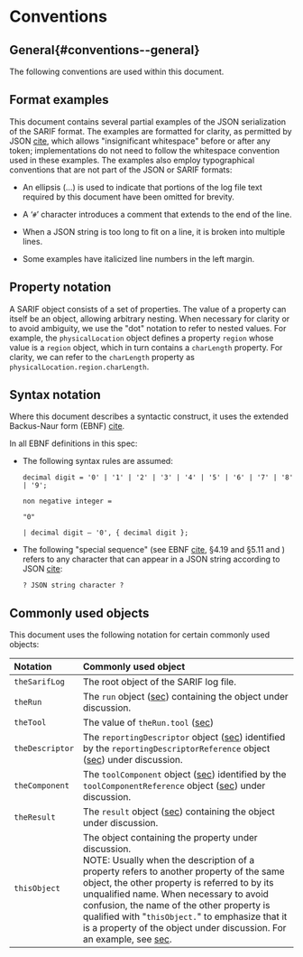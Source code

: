 # Conventions

## General{#conventions--general}

The following conventions are used within this document.

## Format examples

This document contains several partial examples of the JSON serialization of the SARIF format. The examples are formatted for clarity, as permitted by JSON [cite](#RFC8259), which allows "insignificant whitespace" before or after any token; implementations do not need to follow the whitespace convention used in these examples. The examples also employ typographical conventions that are not part of the JSON or SARIF formats:

- An ellipsis (…) is used to indicate that portions of the log file text required by this document have been omitted for brevity.

- A ‘`#`’ character introduces a comment that extends to the end of the line.

- When a JSON string is too long to fit on a line, it is broken into multiple lines.

- Some examples have italicized line numbers in the left margin.

## Property notation

A SARIF object consists of a set of properties. The value of a property can itself be an object, allowing arbitrary nesting. When necessary for clarity or to avoid ambiguity, we use the "dot" notation to refer to nested values. For example, the `physicalLocation` object defines a property `region` whose value is a `region` object, which in turn contains a `charLength` property. For clarity, we can refer to the `charLength` property as `physicalLocation.region.charLength`.

## Syntax notation

Where this document describes a syntactic construct, it uses the extended Backus-Naur form (EBNF) [cite](#ISO14977;1996).

In all EBNF definitions in this spec:

- The following syntax rules are assumed:
  ```
  decimal digit = '0' | '1' | '2' | '3' | '4' | '5' | '6' | '7' | '8' | '9';

  non negative integer =

  "0"

  | decimal digit – '0', { decimal digit };
  ```

- The following "special sequence" (see EBNF [cite](#ISO14977;1996), §4.19 and §5.11 and ) refers to any character that can appear in a JSON string according to JSON [cite](#ECMA404):

    ```
    ? JSON string character ?
    ```

## Commonly used objects

This document uses the following notation for certain commonly used objects:

| Notation        | Commonly used object                                                                                                                                                                                                                                                                                                                                                                                                                   |
|:----------------|:---------------------------------------------------------------------------------------------------------------------------------------------------------------------------------------------------------------------------------------------------------------------------------------------------------------------------------------------------------------------------------------------------------------------------------------|
| `theSarifLog`   | The root object of the SARIF log file.                                                                                                                                                                                                                                                                                                                                                                                                 |
| `theRun`        | The `run` object ([sec](#run-object)) containing the object under discussion.                                                                                                                                                                                                                                                                                                                                                          |
| `theTool`       | The value of `theRun.tool` ([sec](#run-object--tool-property))                                                                                                                                                                                                                                                                                                                                                                         |
| `theDescriptor` | The `reportingDescriptor` object ([sec](#reportingdescriptor-object)) identified by the `reportingDescriptorReference` object ([sec](#reportingdescriptorreference-object)) under discussion.                                                                                                                                                                                                                                          |
| `theComponent`  | The `toolComponent` object ([sec](#toolcomponent-object)) identified by the `toolComponentReference` object ([sec](#toolcomponentreference-object)) under discussion.                                                                                                                                                                                                                                                                  |
| `theResult`     | The `result` object ([sec](#result-object)) containing the object under discussion.                                                                                                                                                                                                                                                                                                                                                    |
| `thisObject`    | The object containing the property under discussion.<br>NOTE: Usually when the description of a property refers to another property of the same object, the other property is referred to by its unqualified name. When necessary to avoid confusion, the name of the other property is qualified with \"`thisObject.`\" to emphasize that it is a property of the object under discussion. For an example, see [sec](#rule-property). |
